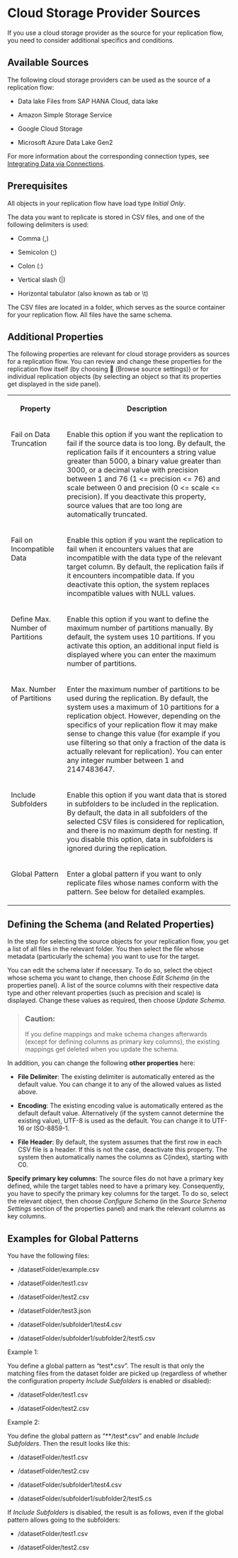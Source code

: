 <!-- loio4d481a2c620f4b52ba65b360299d7719 -->

<link rel="stylesheet" type="text/css" href="../css/sap-icons.css"/>

# Cloud Storage Provider Sources

If you use a cloud storage provider as the source for your replication flow, you need to consider additional specifics and conditions.



<a name="loio4d481a2c620f4b52ba65b360299d7719__section_ReplTargets_NonSAPSources"/>

## Available Sources

The following cloud storage providers can be used as the source of a replication flow:

-   Data lake Files from SAP HANA Cloud, data lake

-   Amazon Simple Storage Service

-   Google Cloud Storage

-   Microsoft Azure Data Lake Gen2


For more information about the corresponding connection types, see [Integrating Data via Connections](https://help.sap.com/docs/SAP_DATASPHERE/be5967d099974c69b77f4549425ca4c0/eb85e157ab654152bd68a8714036e463.html).



<a name="loio4d481a2c620f4b52ba65b360299d7719__section_ReplFlow_NonSAP_Sources_Prerequisites"/>

## Prerequisites

All objects in your replication flow have load type *Initial Only*.

The data you want to replicate is stored in CSV files, and one of the following delimiters is used:

-   Comma \(,\)

-   Semicolon \(;\)

-   Colon \(:\)

-   Vertical slash \(|\)

-   Horizontal tabulator \(also known as tab or \\t\)


The CSV files are located in a folder, which serves as the source container for your replication flow. All files have the same schema.



<a name="loio4d481a2c620f4b52ba65b360299d7719__section_ReplFlow_NonSAP_Sources_Properties"/>

## Additional Properties

The following properties are relevant for cloud storage providers as sources for a replication flow. You can review and change these properties for the replication flow itself \(by choosing <span class="FPA-icons-V3"></span> \(Browse source settings\)\) or for individual replication objects \(by selecting an object so that its properties get displayed in the side panel\).


<table>
<tr>
<th valign="top">

Property

</th>
<th valign="top">

Description

</th>
</tr>
<tr>
<td valign="top">

Fail on Data Truncation

</td>
<td valign="top">

Enable this option if you want the replication to fail if the source data is too long. By default, the replication fails if it encounters a string value greater than 5000, a binary value greater than 3000, or a decimal value with precision between 1 and 76 \(1 <= precision <= 76\) and scale between 0 and precision \(0 <= scale <= precision\). If you deactivate this property, source values that are too long are automatically truncated.

</td>
</tr>
<tr>
<td valign="top">

Fail on Incompatible Data

</td>
<td valign="top">

Enable this option if you want the replication to fail when it encounters values that are incompatible with the data type of the relevant target column. By default, the replication fails if it encounters incompatible data. If you deactivate this option, the system replaces incompatible values with NULL values.

</td>
</tr>
<tr>
<td valign="top">

Define Max. Number of Partitions

</td>
<td valign="top">

Enable this option if you want to define the maximum number of partitions manually. By default, the system uses 10 partitions. If you activate this option, an additional input field is displayed where you can enter the maximum number of partitions.

</td>
</tr>
<tr>
<td valign="top">

Max. Number of Partitions

</td>
<td valign="top">

Enter the maximum number of partitions to be used during the replication. By default, the system uses a maximum of 10 partitions for a replication object. However, depending on the specifics of your replication flow it may make sense to change this value \(for example if you use filtering so that only a fraction of the data is actually relevant for replication\). You can enter any integer number between 1 and 2147483647.

</td>
</tr>
<tr>
<td valign="top">

Include Subfolders

</td>
<td valign="top">

Enable this option if you want data that is stored in subfolders to be included in the replication. By default, the data in all subfolders of the selected CSV files is considered for replication, and there is no maximum depth for nesting. If you disable this option, data in subfolders is ignored during the replication.

</td>
</tr>
<tr>
<td valign="top">

Global Pattern

</td>
<td valign="top">

Enter a global pattern if you want to only replicate files whose names conform with the pattern. See below for detailed examples.

</td>
</tr>
</table>



<a name="loio4d481a2c620f4b52ba65b360299d7719__section_ReplFlow_NonSAP_Sources_Schema"/>

## Defining the Schema \(and Related Properties\)

In the step for selecting the source objects for your replication flow, you get a list of all files in the relevant folder. You then select the file whose metadata \(particularly the schema\) you want to use for the target.

You can edit the schema later if necessary. To do so, select the object whose schema you want to change, then choose *Edit Schema* \(in the properties panel\). A list of the source columns with their respective data type and other relevant properties \(such as precision and scale\) is displayed. Change these values as required, then choose *Update Schema*.

> ### Caution:  
> If you define mappings and make schema changes afterwards \(except for defining columns as primary key columns\), the existing mappings get deleted when you update the schema.

In addition, you can change the following **other properties** here:

-   **File Delimiter**: The existing delimiter is automatically entered as the default value. You can change it to any of the allowed values as listed above.

-   **Encoding**: The existing encoding value is automatically entered as the default default value. Alternatively \(if the system cannot determine the existing value\), UTF-8 is used as the default. You can change it to UTF-16 or ISO-8859-1.

-   **File Header**: By default, the system assumes that the first row in each CSV file is a header. If this is not the case, deactivate this property. The system then automatically names the columns as C\(index\), starting with C0.


**Specify primary key columns**: The source files do not have a primary key defined, while the target tables need to have a primary key. Consequently, you have to specify the primary key columns for the target. To do so, select the relevant object, then choose *Configure Schema* \(in the *Source Schema Settings* section of the properties panel\) and mark the relevant columns as key columns.



<a name="loio4d481a2c620f4b52ba65b360299d7719__section_ReplFlow_NonSAP_Sources_GlobalPatterns"/>

## Examples for Global Patterns

You have the following files:

-   /datasetFolder/example.csv

-   /datasetFolder/test1.csv

-   /datasetFolder/test2.csv

-   /datasetFolder/test3.json

-   /datasetFolder/subfolder1/test4.csv

-   /datasetFolder/subfolder1/subfolder2/test5.csv


Example 1:

You define a global pattern as “test\*.csv”. The result is that only the matching files from the dataset folder are picked up \(regardless of whether the configuration property *Include Subfolders* is enabled or disabled\):

-   /datasetFolder/test1.csv

-   /datasetFolder/test2.csv


Example 2:

You define the global pattern as “\*\*/test\*.csv” and enable *Include Subfolders*. Then the result looks like this:

-   /datasetFolder/test1.csv

-   /datasetFolder/test2.csv

-   /datasetFolder/subfolder1/test4.csv

-   /datasetFolder/subfolder1/subfolder2/test5.cs


If *Include Subfolders* is disabled, the result is as follows, even if the global pattern allows going to the subfolders:

-   /datasetFolder/test1.csv

-   /datasetFolder/test2.csv


